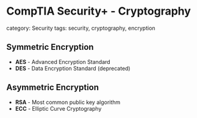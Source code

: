 # CompTIA Security+ - Cryptography
category: Security
tags: security, cryptography, encryption

## Symmetric Encryption
- **AES** - Advanced Encryption Standard
- **DES** - Data Encryption Standard (deprecated)

## Asymmetric Encryption  
- **RSA** - Most common public key algorithm
- **ECC** - Elliptic Curve Cryptography